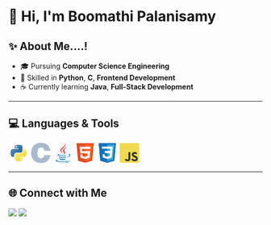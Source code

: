 # 👋 Hi, I'm Boomathi Palanisamy

## ✨ About Me....!
- 🎓 Pursuing **Computer Science Engineering**  
- 📝 Skilled in **Python**, **C**, **Frontend Development**   
- ☕ Currently learning **Java**, **Full-Stack Development**  

---

## 💻 Languages & Tools  

<p align="left">  
  <img src="https://raw.githubusercontent.com/devicons/devicon/master/icons/python/python-original.svg" alt="python" width="40" height="40"/>  
  <img src="https://raw.githubusercontent.com/devicons/devicon/master/icons/c/c-original.svg" alt="c" width="40" height="40"/>  
  <img src="https://raw.githubusercontent.com/devicons/devicon/master/icons/java/java-original.svg" alt="java" width="40" height="40"/>  
  <img src="https://raw.githubusercontent.com/devicons/devicon/master/icons/html5/html5-original.svg" alt="html5" width="40" height="40"/>  
  <img src="https://raw.githubusercontent.com/devicons/devicon/master/icons/css3/css3-original.svg" alt="css3" width="40" height="40"/>  
  <img src="https://raw.githubusercontent.com/devicons/devicon/master/icons/javascript/javascript-original.svg" alt="javascript" width="40" height="40"/>  
</p>  

---

## 🌐 Connect with Me  

<p align="left">
  <a href="https://github.com/Boomathi-7"><img src="https://img.shields.io/badge/GitHub-Boomathi Palanisamy-black?style=for-the-badge&logo=github" /></a>
  <a href="mailto:boomathi2047@gmail.com"><img src="https://img.shields.io/badge/Email-boomathi2047%40gmail.com-red?style=for-the-badge&logo=gmail" /></a>
  </a>
</p>

<!---
Boomathi-7/Boomathi-7 is a ✨ special ✨ repository because its `README.md` (this file) appears on your GitHub profile.
You can click the Preview link to take a look at your changes.
--->
